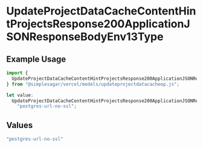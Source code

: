 # UpdateProjectDataCacheContentHintProjectsResponse200ApplicationJSONResponseBodyEnv13Type

## Example Usage

```typescript
import {
  UpdateProjectDataCacheContentHintProjectsResponse200ApplicationJSONResponseBodyEnv13Type,
} from "@simplesagar/vercel/models/updateprojectdatacacheop.js";

let value:
  UpdateProjectDataCacheContentHintProjectsResponse200ApplicationJSONResponseBodyEnv13Type =
    "postgres-url-no-ssl";
```

## Values

```typescript
"postgres-url-no-ssl"
```